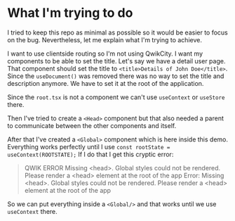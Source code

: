 # What I'm trying to do

I tried to keep this repo as minimal as possible so it would be easier to focus on the bug.
Nevertheless, let me explain what I'm trying to achieve.

I want to use clientside routing so I'm not using QwikCity. I want my components to be able to set
the title. Let's say we have a detail user page. That component should set the title
 to `<title>Details of John Doe</title>`. Since the `useDocument()` was removed there was no way
 to set the title and description anymore. We have to set it at the root of the application.
 
 Since the `root.tsx` is not a component we can't use `useContext` or `useStore` there.
 
 Then I've tried to create a `<Head>` component but that also needed a parent to communicate between
 the other components and itself.
 
 After that I've created a `<Global>` component which is here inside this demo.
 Everything works perfectly until I use `const rootState = useContext(ROOTSTATE);`
 If I do that I get this cryptic error:
 
 <blockquote>
 QWIK ERROR Missing &lt;head&gt;. Global styles could not be rendered. Please render a &lt;head&gt; element at the root of the app Error: Missing &lt;head&gt;. Global styles could not be rendered. Please render a &lt;head&gt; element at the root of the app

 </blockquote>
 
 So we can put everything inside a `<Global/>` and that works until we use `useContext` there.
